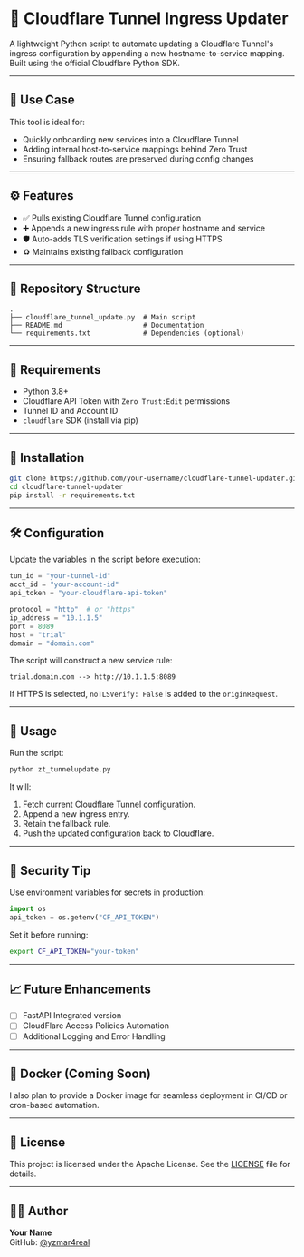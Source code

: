 # 🔁 Cloudflare Tunnel Ingress Updater

A lightweight Python script to automate updating a Cloudflare Tunnel's ingress configuration by appending a new hostname-to-service mapping. Built using the official Cloudflare Python SDK.

---

## 📌 Use Case

This tool is ideal for:

- Quickly onboarding new services into a Cloudflare Tunnel
- Adding internal host-to-service mappings behind Zero Trust
- Ensuring fallback routes are preserved during config changes

---

## ⚙️ Features

- ✅ Pulls existing Cloudflare Tunnel configuration
- ➕ Appends a new ingress rule with proper hostname and service
- 🛡️ Auto-adds TLS verification settings if using HTTPS
- ♻️ Maintains existing fallback configuration

---

## 📂 Repository Structure

```
.
├── cloudflare_tunnel_update.py  # Main script
├── README.md                    # Documentation
└── requirements.txt             # Dependencies (optional)
```

---

## 🧰 Requirements

- Python 3.8+
- Cloudflare API Token with `Zero Trust:Edit` permissions
- Tunnel ID and Account ID
- `cloudflare` SDK (install via pip)

---

## 🚀 Installation

```bash
git clone https://github.com/your-username/cloudflare-tunnel-updater.git
cd cloudflare-tunnel-updater
pip install -r requirements.txt
```

---

## 🛠️ Configuration

Update the variables in the script before execution:

```python
tun_id = "your-tunnel-id"
acct_id = "your-account-id"
api_token = "your-cloudflare-api-token"

protocol = "http"  # or "https"
ip_address = "10.1.1.5"
port = 8089
host = "trial"
domain = "domain.com"
```

The script will construct a new service rule:

```plaintext
trial.domain.com --> http://10.1.1.5:8089
```

If HTTPS is selected, `noTLSVerify: False` is added to the `originRequest`.

---

## 🧪 Usage

Run the script:

```bash
python zt_tunnelupdate.py
```

It will:

1. Fetch current Cloudflare Tunnel configuration.
2. Append a new ingress entry.
3. Retain the fallback rule.
4. Push the updated configuration back to Cloudflare.

---

## 🔐 Security Tip

Use environment variables for secrets in production:

```python
import os
api_token = os.getenv("CF_API_TOKEN")
```

Set it before running:

```bash
export CF_API_TOKEN="your-token"
```

---

## 📈 Future Enhancements

- [ ] FastAPI Integrated version
- [ ] CloudFlare Access Policies Automation
- [ ] Additional Logging and Error Handling

---

## 🐳 Docker (Coming Soon)

I also plan to provide a Docker image for seamless deployment in CI/CD or cron-based automation.

---

## 📄 License

This project is licensed under the Apache License. See the [LICENSE](LICENSE) file for details.

---

## 🙋‍♂️ Author

**Your Name**  
GitHub: [@yzmar4real](https://github.com/yzmar4real)
